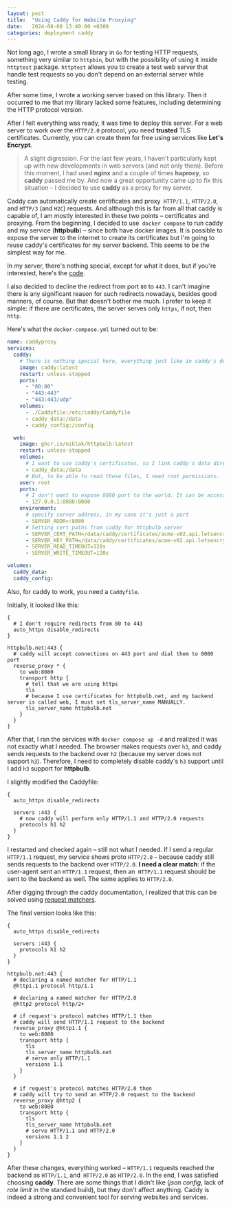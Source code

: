 ```yaml
---
layout: post
title:  "Using Caddy for Website Proxying"
date:   2024-08-08 13:40:00 +0300
categories: deployment caddy
---
```


Not long ago, I wrote a small library in `Go` for testing HTTP requests, something very similar to `httpbin`, but with the possibility of using it inside `httptest` package. `httptest` allows you to create a test web server that handle test requests so you don't depend on an external server while testing.

After some time, I wrote a working server based on this library.
Then it occurred to me that my library lacked some features, including determining the HTTP protocol version.

After I felt everything was ready, it was time to deploy this server.
For a web server to work over the `HTTP/2.0` protocol, you need **trusted** TLS certificates. Currently, you can create them for free using services like **Let's Encrypt**.

> A slight digression. For the last few years, I haven't particularly kept up with new developments in web servers (and not only them). Before this moment, I had used **nginx** and a couple of times **haproxy**, so **caddy** passed me by. And now a great opportunity came up to fix this situation – I  decided to use **caddy** as a proxy for my server.

Caddy can automatically create certificates and proxy` HTTP/1.1`, `HTTP/2.0`, and `HTTP/3` (and `H2C`) requests. And although this is far from all that caddy is capable of, I am mostly interested in these two points – certificates and proxying.
From the beginning, I decided to use` docker compose` to run caddy and my service (**httpbulb**) – since both have docker images. 
It is possible to expose the server to the internet to create its certificates but I'm going to reuse caddy's certificates for my server backend. This seems to be the simplest way for me.


In my server, there's nothing special, except for what it does, but if you're interested, here's the [code](https://github.com/niklak/httpbulb/blob/main/cmd/bulb/main.go).

I also decided to decline the redirect from port `80` to `443`. I can't imagine there is any significant reason for such redirects nowadays, besides good manners, of course. But that doesn't bother me much. I prefer to keep it simple: if there are certificates, the server serves only `https`, if not, then `http`.

Here's what the `docker-compose.yml` turned out to be:

```docker-compose.yml
name: caddyproxy
services:
  caddy:
    # There is nothing special here, everything just like in caddy's documentation
    image: caddy:latest
    restart: unless-stopped
    ports:
      - "80:80"
      - "443:443"
      - "443:443/udp"
    volumes:
      - ./Caddyfile:/etc/caddy/Caddyfile
      - caddy_data:/data
      - caddy_config:/config

  web:
    image: ghcr.io/niklak/httpbulb:latest
    restart: unless-stopped
    volumes:
      # I want to use caddy's certificates, so I link caddy's data directory with certificates.
      - caddy_data:/data
      # But, to be able to read these files, I need root permissions.
    user: root
    ports:
      # I don't want to expose 8080 port to the world. It can be accessed only from the localhost.
      - 127.0.0.1:8080:8080
    environment:
      # specify server address, in my case it's just a port
      - SERVER_ADDR=:8080
      # Setting cert paths from caddy for httpbulb server
      - SERVER_CERT_PATH=/data/caddy/certificates/acme-v02.api.letsencrypt.org-directory/httpbulb.net/httpbulb.net.crt
      - SERVER_KEY_PATH=/data/caddy/certificates/acme-v02.api.letsencrypt.org-directory/httpbulb.net/httpbulb.net.key
      - SERVER_READ_TIMEOUT=120s
      - SERVER_WRITE_TIMEOUT=120s

volumes:
  caddy_data:
  caddy_config:

```

Also, for caddy to work, you need a `Caddyfile`.

Initially, it looked like this:

```
{
  # I don't require redirects from 80 to 443
  auto_https disable_redirects
}

httpbulb.net:443 {
  # caddy will accept connections on 443 port and dial them to 8080 port 
  reverse_proxy * {
    to web:8080
    transport http {
      # tell that we are using https 
      tls
      # because I use certificates for httpbulb.net, and my backend server is called web, I must set tls_server_name MANUALLY.
      tls_server_name httpbulb.net
    }
  }
}

```

After that, I ran the services with `docker compose up -d` and realized it was not exactly what I needed. The browser makes requests over `h3`, and caddy sends requests to the backend over `h2` (because my server does not support `h3`). Therefore, I need to completely disable  caddy's `h3` support until I add `h3` support for **httpbulb**.

I slightly modified the Caddyfile:

```
{
  auto_https disable_redirects

  servers :443 {
    # now caddy will perform only HTTP/1.1 and HTTP/2.0 requests
    protocols h1 h2
  }
}
```

I restarted and checked again – still not what I needed. If I send a regular `HTTP/1.1` request, my service shows proto `HTTP/2.0` – because caddy still sends requests to the backend over `HTTP/2.0`. **I need a clear match**: if the user-agent sent an `HTTP/1.1` request, then an` HTTP/1.1` request should be sent to the backend as well. The same applies to `HTTP/2.0`.


After digging through the caddy documentation, I realized that this can be solved using [request matchers](https://caddyserver.com/docs/caddyfile/matchers).

The final version looks like this:

```
{
  auto_https disable_redirects

  servers :443 {
    protocols h1 h2
  }
}

httpbulb.net:443 {
  # declaring a named matcher for HTTP/1.1
  @http1.1 protocol http/1.1

  # declaring a named matcher for HTTP/2.0
  @http2 protocol http/2+

  # if request's protocol matches HTTP/1.1 then
  # caddy will send HTTP/1.1 request to the backend
  reverse_proxy @http1.1 {
    to web:8080
    transport http {
      tls
      tls_server_name httpbulb.net
      # serve only HTTP/1.1
      versions 1.1
    }
  }

  # if request's protocol matches HTTP/2.0 then
  # caddy will try to send an HTTP/2.0 request to the backend
  reverse_proxy @http2 {
    to web:8080
    transport http {
      tls
      tls_server_name httpbulb.net
      # serve HTTP/1.1 and HTTP/2.0
      versions 1.1 2
    }
  }
}

```

After these changes, everything worked – `HTTP/1.1` requests reached the backend as `HTTP/1.1`, and` HTTP/2.0` as `HTTP/2.0`.
In the end, I was satisfied choosing **caddy**. There are some things that I didn't like (*json config*, lack of *rate limit* in the standard build), but they don't affect anything. Caddy is indeed a strong and convenient tool for serving websites and services.